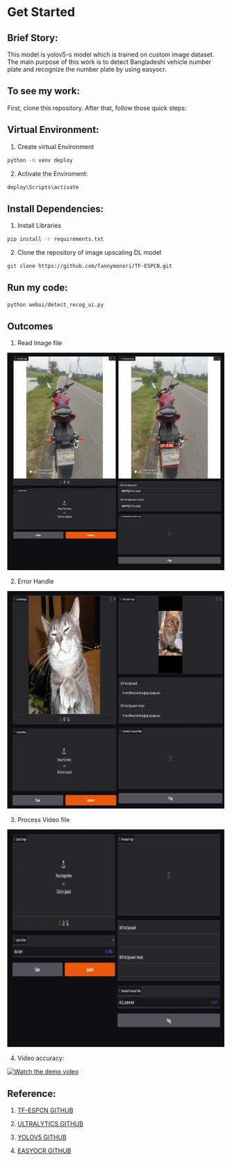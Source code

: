 # Get Started

## Brief Story:

This model is yolov5-s model which is trained on custom image dataset. The main purpose of this work is to detect Bangladeshi vehicle number plate and recognize the number plate by using easyocr.

## To see my work:
First, clone this repository. After that, follow those quick steps:

## Virtual Environment:

1. Create virtual Environment
```bash
python -m venv deploy
```
2. Activate the Enviroment:

```bash
deploy\Scripts\activate
```

## Install Dependencies:

1. Install Libraries

```bash
pip install -r requirements.txt
```
2. Clone the repository of image upscaling DL model

```bash
git clone https://github.com/fannymonori/TF-ESPCN.git
```

## Run my code:

```bash
python webui/detect_recog_ui.py
```
## Outcomes

1. Read Image file

<img src="outcomes/detection_image.PNG" height=500 width=500>

2. Error Handle

<img src="outcomes/error_handle_image.PNG" height=500 width=500>

3. Process Video file

<img src="outcomes/process_video.PNG" height=500 width=500>

4. Video accuracy:

[![Watch the demo video](path/to/thumbnail.jpg)](https://drive.google.com/file/d/1LnKXFotfC6AccLzRyKlaFYWXOtusHg47/view?usp=sharing)

## Reference:

1. <a href="https://github.com/fannymonori/TF-ESPCN.git"> TF-ESPCN GITHUB

2. <a href="https://github.com/ultralytics"> ULTRALYTICS GITHUB

3. <a href="https://github.com/ultralytics/yolov5"> YOLOV5 GITHUB

4. <a href="https://github.com/JaidedAI/EasyOCR"> EASYOCR GITHUB